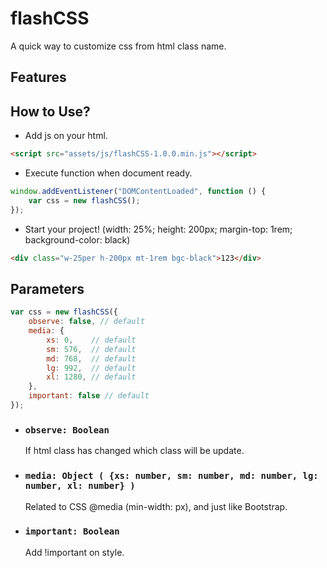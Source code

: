# flashCSS
A quick way to customize css from html class name.


## Features


## How to Use?

- Add js on your html.
```html
<script src="assets/js/flashCSS-1.0.0.min.js"></script>
```

- Execute function when document ready.
```javascript
window.addEventListener("DOMContentLoaded", function () {
	var css = new flashCSS();
});
```

- Start your project!
(width: 25%; height: 200px; margin-top: 1rem; background-color: black)
```html
<div class="w-25per h-200px mt-1rem bgc-black">123</div>
```

## Parameters

```javascript
var css = new flashCSS({
	observe: false, // default
	media: {
	    xs: 0,    // default
	    sm: 576,  // default
	    md: 768,  // default
	    lg: 992,  // default
	    xl: 1280, // default
	},
	important: false // default
});
```
- ### `observe: Boolean` ###
	If html class has changed which class will be update.

- ### `media: Object ( {xs: number, sm: number, md: number, lg: number, xl: number} )` ###
	Related to CSS @media (min-width: px), and just like Bootstrap.

- ### `important: Boolean` ###
	Add !important on style.









